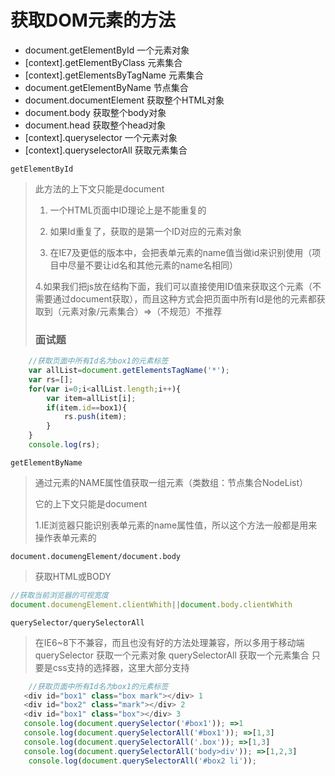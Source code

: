 # 获取DOM元素的方法
+ document.getElementById    一个元素对象
+ [context].getElementByClass 元素集合
+ [context].getElementsByTagName 元素集合
+ document.getElementByName     节点集合
+ document.documentElement      获取整个HTML对象
+ document.body     获取整个body对象
+ document.head     获取整个head对象
+ [context].queryselector       一个元素对象
+ [context].queryselectorAll    获取元素集合



`getElementById`
> 此方法的上下文只能是document
>
>1. 一个HTML页面中ID理论上是不能重复的
>
>2. 如果Id重复了，获取的是第一个ID对应的元素对象
>
>3. 在IE7及更低的版本中，会把表单元素的name值当做id来识别使用（项目中尽量不要让id名和其他元素的name名相同）
>
> 4.如果我们把js放在结构下面，我们可以直接使用ID值来获取这个元素（不需要通过document获取），而且这种方式会把页面中所有Id是他的元素都获取到（元素对象/元素集合）=>（不规范）不推荐
>
> ### 面试题
```javascript
    //获取页面中所有Id名为box1的元素标签
    var allList=document.getElementsTagName('*');
    var rs=[];
    for(var i=0;i<allList.length;i++){
        var item=allList[i];
        if(item.id==box1){
            rs.push(item);
        }
    }
    console.log(rs);
```


`getElementByName`
>
> 通过元素的NAME属性值获取一组元素（类数组：节点集合NodeList）
>
> 它的上下文只能是document
>
> 1.IE浏览器只能识别表单元素的name属性值，所以这个方法一般都是用来操作表单元素的


`document.documengElement/document.body`
> 获取HTML或BODY
>
```JavaScript
//获取当前浏览器的可视宽度
document.documengElement.clientWhith||document.body.clientWhith
```
`querySelector/querySelectorAll`
> 在IE6~8下不兼容，而且也没有好的方法处理兼容，所以多用于移动端
> querySelector 获取一个元素对象
> querySelectorAll 获取一个元素集合
> 只要是css支持的选择器，这里大部分支持
```javascript
    //获取页面中所有Id名为box1的元素标签
   <div id="box1" class="box mark"></div> 1
   <div id="box2" class="mark"></div> 2
   <div id="box1" class="box"></div> 3
   console.log(document.querySelector('#box1')); =>1
   console.log(document.querySelectorAll('#box1')); =>[1,3]
   console.log(document.querySelectorAll('.box')); =>[1,3]
   console.log(document.querySelectorAll('body>div')); =>[1,2,3]
    console.log(document.querySelectorAll('#box2 li'));
```